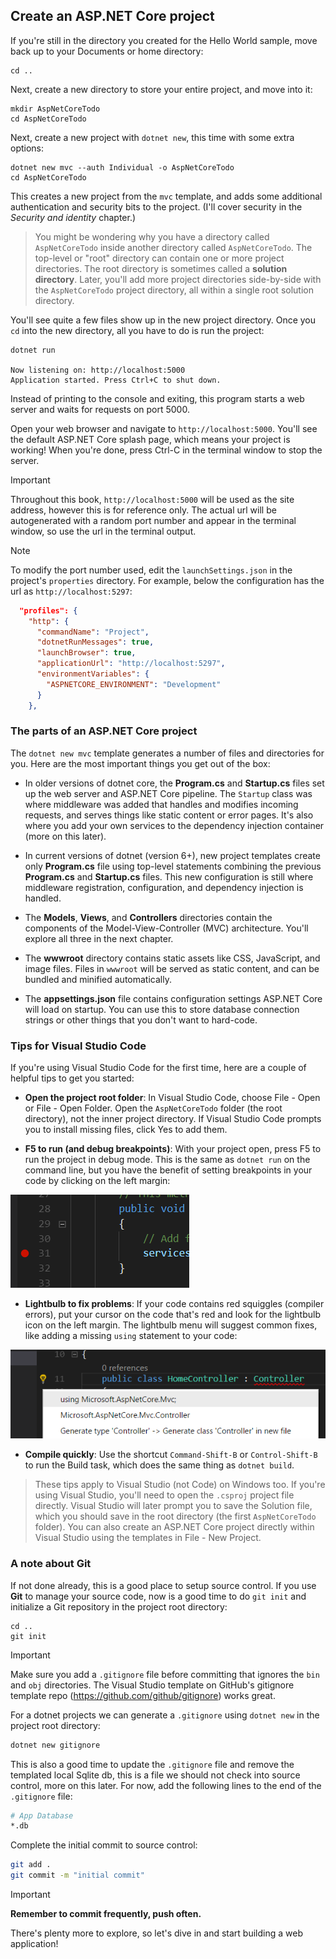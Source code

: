 ## Create an ASP.NET Core project
If you're still in the directory you created for the Hello World sample, move back up to your Documents or home directory:

```
cd ..
```

Next, create a new directory to store your entire project, and move into it:

```
mkdir AspNetCoreTodo
cd AspNetCoreTodo
```

Next, create a new project with `dotnet new`, this time with some extra options:

```
dotnet new mvc --auth Individual -o AspNetCoreTodo
cd AspNetCoreTodo
```

This creates a new project from the `mvc` template, and adds some additional authentication and security bits to the project. (I'll cover security in the *Security and identity* chapter.)

> You might be wondering why you have a directory called `AspNetCoreTodo` inside another directory called `AspNetCoreTodo`. The top-level or "root" directory can contain one or more project directories. The root directory is sometimes called a **solution directory**. Later, you'll add more project directories side-by-side with the `AspNetCoreTodo` project directory, all within a single root solution directory.

You'll see quite a few files show up in the new project directory. Once you `cd` into the new directory, all you have to do is run the project:

```
dotnet run

Now listening on: http://localhost:5000
Application started. Press Ctrl+C to shut down.
```

Instead of printing to the console and exiting, this program starts a web server and waits for requests on port 5000.

Open your web browser and navigate to `http://localhost:5000`. You'll see the default ASP.NET Core splash page, which means your project is working! When you're done, press Ctrl-C in the terminal window to stop the server.

>[!IMPORTANT]
Throughout this book, `http://localhost:5000` will be used as the site address, however this is for reference only. The actual url will be autogenerated with a random port number and appear in the terminal window, so use the url in the terminal output.

>[!NOTE]
To modify the port number used, edit the `launchSettings.json` in the project's `properties` directory. For example, below the configuration has the url as `http://localhost:5297`:

```json
  "profiles": {
    "http": {
      "commandName": "Project",
      "dotnetRunMessages": true,
      "launchBrowser": true,
      "applicationUrl": "http://localhost:5297",
      "environmentVariables": {
        "ASPNETCORE_ENVIRONMENT": "Development"
      }
    },
```

### The parts of an ASP.NET Core project
The `dotnet new mvc` template generates a number of files and directories for you. Here are the most important things you get out of the box:

* In older versions of dotnet core, the **Program.cs** and **Startup.cs** files set up the web server and ASP.NET Core pipeline. The `Startup` class was where middleware was added that handles and modifies incoming requests, and serves things like static content or error pages. It's also where you add your own services to the dependency injection container (more on this later).
  
* In current versions of dotnet (version 6+), new project templates create only **Program.cs** file using top-level statements combining the previous **Program.cs** and **Startup.cs** files. This new configuration is still where middleware registration, configuration, and dependency injection is handled.

* The **Models**, **Views**, and **Controllers** directories contain the components of the Model-View-Controller (MVC) architecture. You'll explore all three in the next chapter.

* The **wwwroot** directory contains static assets like CSS, JavaScript, and image files. Files in `wwwroot` will be served as static content, and can be bundled and minified automatically.

* The **appsettings.json** file contains configuration settings ASP.NET Core will load on startup. You can use this to store database connection strings or other things that you don't want to hard-code.

### Tips for Visual Studio Code

If you're using Visual Studio Code for the first time, here are a couple of helpful tips to get you started:

* **Open the project root folder**: In Visual Studio Code, choose File - Open or File - Open Folder. Open the `AspNetCoreTodo` folder (the root directory), not the inner project directory. If Visual Studio Code prompts you to install missing files, click Yes to add them.

* **F5 to run (and debug breakpoints)**: With your project open, press F5 to run the project in debug mode. This is the same as `dotnet run` on the command line, but you have the benefit of setting breakpoints in your code by clicking on the left margin:

![Breakpoint in Visual Studio Code](breakpoint.png)

* **Lightbulb to fix problems**: If your code contains red squiggles (compiler errors), put your cursor on the code that's red and look for the lightbulb icon on the left margin. The lightbulb menu will suggest common fixes, like adding a missing `using` statement to your code:

![Lightbulb suggestions](lightbulb.png)

* **Compile quickly**: Use the shortcut `Command-Shift-B` or `Control-Shift-B` to run the Build task, which does the same thing as `dotnet build`.

> These tips apply to Visual Studio (not Code) on Windows too. If you're using Visual Studio, you'll need to open the `.csproj` project file directly. Visual Studio will later prompt you to save the Solution file, which you should save in the root directory (the first `AspNetCoreTodo` folder). You can also create an ASP.NET Core project directly within Visual Studio using the templates in File - New Project.

### A note about Git

If not done already, this is a good place to setup source control. If you use **Git** to manage your source code, now is a good time to do `git init` and initialize a Git repository in the project root directory:

```
cd ..
git init
```

> [!IMPORTANT]
Make sure you add a `.gitignore` file before committing that ignores the `bin` and `obj` directories. The Visual Studio template on GitHub's gitignore template repo (https://github.com/github/gitignore) works great.

For a dotnet projects we can generate a `.gitignore` using `dotnet new` in the project root directory:

```bash
dotnet new gitignore
```

This is also a good time to update the `.gitignore` file and remove the templated local Sqlite db, this is a file we should not check into source control, more on this later. For now, add the following lines to the end of the `.gitignore` file:

```bash
# App Database
*.db
```

Complete the initial commit to source control:

```bash
git add .
git commit -m "initial commit"
```

>[!IMPORTANT]
> **Remember to commit frequently, push often.**

There's plenty more to explore, so let's dive in and start building a web application!

